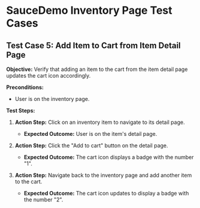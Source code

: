 # SauceDemo Inventory Page Test Cases

## Test Case 5: Add Item to Cart from Item Detail Page

**Objective:** Verify that adding an item to the cart from the item detail page updates the cart icon accordingly.

**Preconditions:**

- User is on the inventory page.

**Test Steps:**

1. **Action Step:** Click on an inventory item to navigate to its detail page.

   - **Expected Outcome:** User is on the item's detail page.

2. **Action Step:** Click the "Add to cart" button on the detail page.

   - **Expected Outcome:** The cart icon displays a badge with the number "1".

3. **Action Step:** Navigate back to the inventory page and add another item to the cart.
   - **Expected Outcome:** The cart icon updates to display a badge with the number "2".
